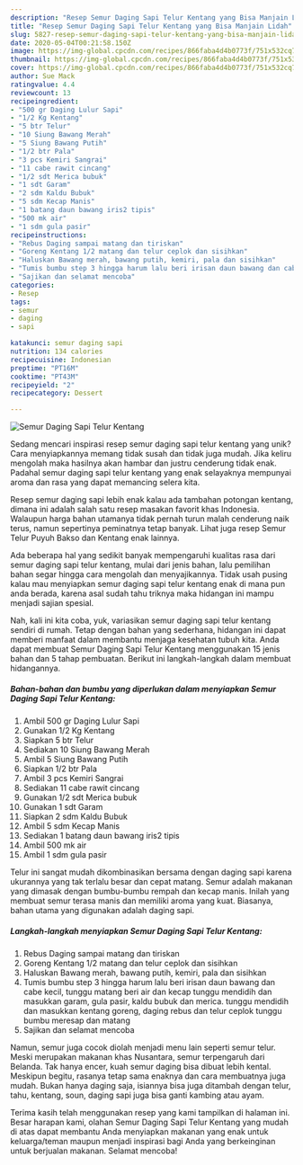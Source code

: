 ```yaml
---
description: "Resep Semur Daging Sapi Telur Kentang yang Bisa Manjain Lidah"
title: "Resep Semur Daging Sapi Telur Kentang yang Bisa Manjain Lidah"
slug: 5827-resep-semur-daging-sapi-telur-kentang-yang-bisa-manjain-lidah
date: 2020-05-04T00:21:58.150Z
image: https://img-global.cpcdn.com/recipes/866faba4d4b0773f/751x532cq70/semur-daging-sapi-telur-kentang-foto-resep-utama.jpg
thumbnail: https://img-global.cpcdn.com/recipes/866faba4d4b0773f/751x532cq70/semur-daging-sapi-telur-kentang-foto-resep-utama.jpg
cover: https://img-global.cpcdn.com/recipes/866faba4d4b0773f/751x532cq70/semur-daging-sapi-telur-kentang-foto-resep-utama.jpg
author: Sue Mack
ratingvalue: 4.4
reviewcount: 13
recipeingredient:
- "500 gr Daging Lulur Sapi"
- "1/2 Kg Kentang"
- "5 btr Telur"
- "10 Siung Bawang Merah"
- "5 Siung Bawang Putih"
- "1/2 btr Pala"
- "3 pcs Kemiri Sangrai"
- "11 cabe rawit cincang"
- "1/2 sdt Merica bubuk"
- "1 sdt Garam"
- "2 sdm Kaldu Bubuk"
- "5 sdm Kecap Manis"
- "1 batang daun bawang iris2 tipis"
- "500 mk air"
- "1 sdm gula pasir"
recipeinstructions:
- "Rebus Daging sampai matang dan tiriskan"
- "Goreng Kentang 1/2 matang dan telur ceplok dan sisihkan"
- "Haluskan Bawang merah, bawang putih, kemiri, pala dan sisihkan"
- "Tumis bumbu step 3 hingga harum lalu beri irisan daun bawang dan cabe kecil, tunggu matang beri air dan kecap tunggu mendidih dan masukkan garam, gula pasir, kaldu bubuk dan merica. tunggu mendidih dan masukkan kentang goreng, daging rebus dan telur ceplok tunggu bumbu meresap dan matang"
- "Sajikan dan selamat mencoba"
categories:
- Resep
tags:
- semur
- daging
- sapi

katakunci: semur daging sapi 
nutrition: 134 calories
recipecuisine: Indonesian
preptime: "PT16M"
cooktime: "PT43M"
recipeyield: "2"
recipecategory: Dessert

---
```



![Semur Daging Sapi Telur Kentang](https://img-global.cpcdn.com/recipes/866faba4d4b0773f/751x532cq70/semur-daging-sapi-telur-kentang-foto-resep-utama.jpg)

Sedang mencari inspirasi resep semur daging sapi telur kentang yang unik? Cara menyiapkannya memang tidak susah dan tidak juga mudah. Jika keliru mengolah maka hasilnya akan hambar dan justru cenderung tidak enak. Padahal semur daging sapi telur kentang yang enak selayaknya mempunyai aroma dan rasa yang dapat memancing selera kita.

Resep semur daging sapi lebih enak kalau ada tambahan potongan kentang, dimana ini adalah salah satu resep masakan favorit khas Indonesia. Walaupun harga bahan utamanya tidak pernah turun malah cenderung naik terus, namun sepertinya peminatnya tetap banyak. Lihat juga resep Semur Telur Puyuh Bakso dan Kentang enak lainnya.

Ada beberapa hal yang sedikit banyak mempengaruhi kualitas rasa dari semur daging sapi telur kentang, mulai dari jenis bahan, lalu pemilihan bahan segar hingga cara mengolah dan menyajikannya. Tidak usah pusing kalau mau menyiapkan semur daging sapi telur kentang enak di mana pun anda berada, karena asal sudah tahu triknya maka hidangan ini mampu menjadi sajian spesial.


Nah, kali ini kita coba, yuk, variasikan semur daging sapi telur kentang sendiri di rumah. Tetap dengan bahan yang sederhana, hidangan ini dapat memberi manfaat dalam membantu menjaga kesehatan tubuh kita. Anda dapat membuat Semur Daging Sapi Telur Kentang menggunakan 15 jenis bahan dan 5 tahap pembuatan. Berikut ini langkah-langkah dalam membuat hidangannya.

<!--inarticleads1-->

##### Bahan-bahan dan bumbu yang diperlukan dalam menyiapkan Semur Daging Sapi Telur Kentang:

1. Ambil 500 gr Daging Lulur Sapi
1. Gunakan 1/2 Kg Kentang
1. Siapkan 5 btr Telur
1. Sediakan 10 Siung Bawang Merah
1. Ambil 5 Siung Bawang Putih
1. Siapkan 1/2 btr Pala
1. Ambil 3 pcs Kemiri Sangrai
1. Sediakan 11 cabe rawit cincang
1. Gunakan 1/2 sdt Merica bubuk
1. Gunakan 1 sdt Garam
1. Siapkan 2 sdm Kaldu Bubuk
1. Ambil 5 sdm Kecap Manis
1. Sediakan 1 batang daun bawang iris2 tipis
1. Ambil 500 mk air
1. Ambil 1 sdm gula pasir


Telur ini sangat mudah dikombinasikan bersama dengan daging sapi karena ukurannya yang tak terlalu besar dan cepat matang. Semur adalah makanan yang dimasak dengan bumbu-bumbu rempah dan kecap manis. Inilah yang membuat semur terasa manis dan memiliki aroma yang kuat. Biasanya, bahan utama yang digunakan adalah daging sapi. 

<!--inarticleads2-->

##### Langkah-langkah menyiapkan Semur Daging Sapi Telur Kentang:

1. Rebus Daging sampai matang dan tiriskan
1. Goreng Kentang 1/2 matang dan telur ceplok dan sisihkan
1. Haluskan Bawang merah, bawang putih, kemiri, pala dan sisihkan
1. Tumis bumbu step 3 hingga harum lalu beri irisan daun bawang dan cabe kecil, tunggu matang beri air dan kecap tunggu mendidih dan masukkan garam, gula pasir, kaldu bubuk dan merica. tunggu mendidih dan masukkan kentang goreng, daging rebus dan telur ceplok tunggu bumbu meresap dan matang
1. Sajikan dan selamat mencoba


Namun, semur juga cocok diolah menjadi menu lain seperti semur telur. Meski merupakan makanan khas Nusantara, semur terpengaruh dari Belanda. Tak hanya encer, kuah semur daging bisa dibuat lebih kental. Meskipun begitu, rasanya tetap sama enaknya dan cara membuatnya juga mudah. Bukan hanya daging saja, isiannya bisa juga ditambah dengan telur, tahu, kentang, soun, daging sapi juga bisa ganti kambing atau ayam. 

Terima kasih telah menggunakan resep yang kami tampilkan di halaman ini. Besar harapan kami, olahan Semur Daging Sapi Telur Kentang yang mudah di atas dapat membantu Anda menyiapkan makanan yang enak untuk keluarga/teman maupun menjadi inspirasi bagi Anda yang berkeinginan untuk berjualan makanan. Selamat mencoba!
